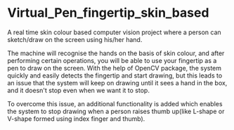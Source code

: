 # Virtual_Pen_fingertip_skin_based

A real time skin colour based computer vision project where a person can sketch/draw on the screen using his/her hand.

The machine will recognise the hands on the basis of skin colour, and after performing certain operations, you will be able to use your fingertip as a pen to draw on the screen.
With the help of OpenCV package, the system quickly and easily detects the fingertip and start drawing, but this leads to an issue that the system will keep on drawing until it sees a hand in the box, and it doesn't stop even when we want it to stop.

To overcome this issue, an additional functionality is added which enables the system to stop drawing when a person raises thumb up(like L-shape or V-shape formed using index finger and thumb). 
